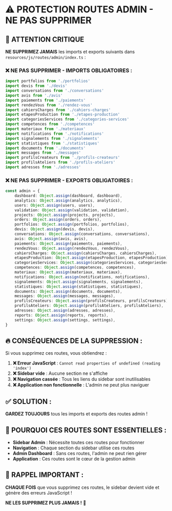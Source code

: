 # ⚠️ PROTECTION ROUTES ADMIN - NE PAS SUPPRIMER

## 🚨 **ATTENTION CRITIQUE**

**NE SUPPRIMEZ JAMAIS** les imports et exports suivants dans `resources/js/routes/admin/index.ts` :

### ❌ **NE PAS SUPPRIMER - IMPORTS OBLIGATOIRES :**
```typescript
import portfolios from './portfolios'
import devis from './devis'
import conversations from './conversations'
import avis from './avis'
import paiements from './paiements'
import rendezVous from './rendez-vous'
import cahiersCharges from './cahiers-charges'
import etapesProduction from './etapes-production'
import categoriesServices from './categories-services'
import competences from './competences'
import materiaux from './materiaux'
import notifications from './notifications'
import signalements from './signalements'
import statistiques from './statistiques'
import documents from './documents'
import messages from './messages'
import profilsCreateurs from './profils-createurs'
import profilsAteliers from './profils-ateliers'
import adresses from './adresses'
```

### ❌ **NE PAS SUPPRIMER - EXPORTS OBLIGATOIRES :**
```typescript
const admin = {
    dashboard: Object.assign(dashboard, dashboard),
    analytics: Object.assign(analytics, analytics),
    users: Object.assign(users, users),
    validation: Object.assign(validation, validation),
    projects: Object.assign(projects, projects),
    orders: Object.assign(orders, orders),
    portfolios: Object.assign(portfolios, portfolios),
    devis: Object.assign(devis, devis),
    conversations: Object.assign(conversations, conversations),
    avis: Object.assign(avis, avis),
    paiements: Object.assign(paiements, paiements),
    rendezVous: Object.assign(rendezVous, rendezVous),
    cahiersCharges: Object.assign(cahiersCharges, cahiersCharges),
    etapesProduction: Object.assign(etapesProduction, etapesProduction),
    categoriesServices: Object.assign(categoriesServices, categoriesServices),
    competences: Object.assign(competences, competences),
    materiaux: Object.assign(materiaux, materiaux),
    notifications: Object.assign(notifications, notifications),
    signalements: Object.assign(signalements, signalements),
    statistiques: Object.assign(statistiques, statistiques),
    documents: Object.assign(documents, documents),
    messages: Object.assign(messages, messages),
    profilsCreateurs: Object.assign(profilsCreateurs, profilsCreateurs),
    profilsAteliers: Object.assign(profilsAteliers, profilsAteliers),
    adresses: Object.assign(adresses, adresses),
    reports: Object.assign(reports, reports),
    settings: Object.assign(settings, settings),
}
```

## 🔥 **CONSÉQUENCES DE LA SUPPRESSION :**

Si vous supprimez ces routes, vous obtiendrez :

1. **❌ Erreur JavaScript** : `Cannot read properties of undefined (reading 'index')`
2. **❌ Sidebar vide** : Aucune section ne s'affiche
3. **❌ Navigation cassée** : Tous les liens du sidebar sont inutilisables
4. **❌ Application non fonctionnelle** : L'admin ne peut plus naviguer

## ✅ **SOLUTION :**

**GARDEZ TOUJOURS** tous les imports et exports des routes admin !

## 🎯 **POURQUOI CES ROUTES SONT ESSENTIELLES :**

- **Sidebar Admin** : Nécessite toutes ces routes pour fonctionner
- **Navigation** : Chaque section du sidebar utilise ces routes
- **Admin Dashboard** : Sans ces routes, l'admin ne peut rien gérer
- **Application** : Ces routes sont le cœur de la gestion admin

## 🚨 **RAPPEL IMPORTANT :**

**CHAQUE FOIS** que vous supprimez ces routes, le sidebar devient vide et génère des erreurs JavaScript !

**NE LES SUPPRIMEZ PLUS JAMAIS !** 🎉


